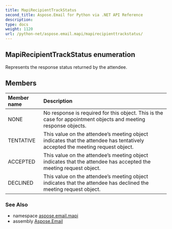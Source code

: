 ```yaml
---
title: MapiRecipientTrackStatus
second_title: Aspose.Email for Python via .NET API Reference
description: 
type: docs
weight: 1120
url: /python-net/aspose.email.mapi/mapirecipienttrackstatus/
---
```


## MapiRecipientTrackStatus enumeration

Represents the response status returned by the attendee.

## Members
| Member name | Description |
| :- | :- |
|NONE|No response is required for this object. This is the case for appointment objects and meeting response objects.|
|TENTATIVE|This value on the attendee’s meeting object indicates that the attendee has tentatively accepted the meeting request object.|
|ACCEPTED|This value on the attendee’s meeting object indicates that the attendee has accepted the meeting request object.|
|DECLINED|This value on the attendee’s meeting object indicates that the attendee has declined the meeting request object.|

### See Also

* namespace [aspose.email.mapi](/email/python-net/aspose.email.mapi/)
* assembly [Aspose.Email](/email/python-net/)

